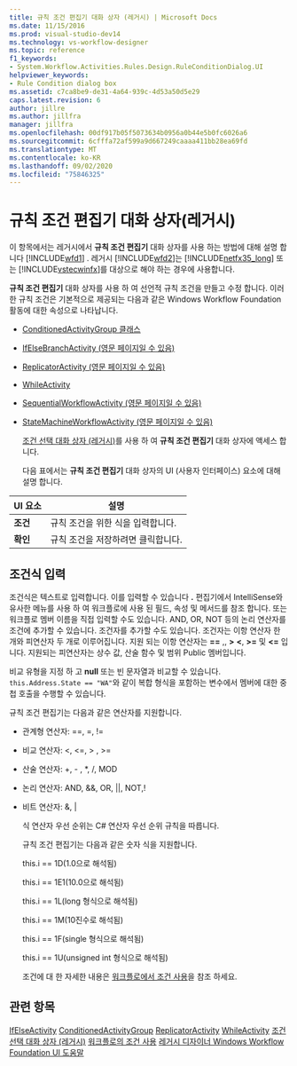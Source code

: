 ```yaml
---
title: 규칙 조건 편집기 대화 상자 (레거시) | Microsoft Docs
ms.date: 11/15/2016
ms.prod: visual-studio-dev14
ms.technology: vs-workflow-designer
ms.topic: reference
f1_keywords:
- System.Workflow.Activities.Rules.Design.RuleConditionDialog.UI
helpviewer_keywords:
- Rule Condition dialog box
ms.assetid: c7ca8be9-de31-4a64-939c-4d53a50d5e29
caps.latest.revision: 6
author: jillre
ms.author: jillfra
manager: jillfra
ms.openlocfilehash: 00df917b05f5073634b0956a0b44e5b0fc6026a6
ms.sourcegitcommit: 6cfffa72af599a9d667249caaaa411bb28ea69fd
ms.translationtype: MT
ms.contentlocale: ko-KR
ms.lasthandoff: 09/02/2020
ms.locfileid: "75846325"
---
```

# <a name="rule-condition-editor-dialog-box-legacy"></a>규칙 조건 편집기 대화 상자(레거시)
이 항목에서는 레거시에서 **규칙 조건 편집기** 대화 상자를 사용 하는 방법에 대해 설명 합니다 [!INCLUDE[wfd1](../includes/wfd1-md.md)] . 레거시 [!INCLUDE[wfd2](../includes/wfd2-md.md)]는 [!INCLUDE[netfx35_long](../includes/netfx35-long-md.md)] 또는 [!INCLUDE[vstecwinfx](../includes/vstecwinfx-md.md)]를 대상으로 해야 하는 경우에 사용합니다.

 **규칙 조건 편집기** 대화 상자를 사용 하 여 선언적 규칙 조건을 만들고 수정 합니다. 이러한 규칙 조건은 기본적으로 제공되는 다음과 같은 Windows Workflow Foundation 활동에 대한 속성으로 나타납니다.

- [ConditionedActivityGroup 클래스](https://msdn2.microsoft.com/library/system.workflow.activities.conditionedactivitygroup.aspx)

- [IfElseBranchActivity (영문 페이지일 수 있음)](https://msdn2.microsoft.com/library/system.workflow.activities.ifelsebranchactivity.aspx)

- [ReplicatorActivity (영문 페이지일 수 있음)](https://msdn2.microsoft.com/library/system.workflow.activities.replicatoractivity.aspx)

- [WhileActivity](https://msdn2.microsoft.com/library/system.workflow.activities.whileactivity.aspx)

- [SequentialWorkflowActivity (영문 페이지일 수 있음)](https://msdn2.microsoft.com/library/system.workflow.activities.sequentialworkflowactivity.aspx)

- [StateMachineWorkflowActivity (영문 페이지일 수 있음)](https://msdn2.microsoft.com/library/system.workflow.activities.statemachineworkflowactivity.aspx)

  [조건 선택 대화 상자 (레거시)](../workflow-designer/select-condition-dialog-box-legacy.md)를 사용 하 여 **규칙 조건 편집기** 대화 상자에 액세스 합니다.

  다음 표에서는 **규칙 조건 편집기** 대화 상자의 UI (사용자 인터페이스) 요소에 대해 설명 합니다.

|UI 요소|설명|
|----------------|-----------------|
|**조건**|규칙 조건을 위한 식을 입력합니다.|
|**확인**|규칙 조건을 저장하려면 클릭합니다.|

## <a name="entering-condition-expressions"></a>조건식 입력
 조건식은 텍스트로 입력합니다. 이를 입력할 수 있습니다 **.** 편집기에서 IntelliSense와 유사한 메뉴를 사용 하 여 워크플로에 사용 된 필드, 속성 및 메서드를 참조 합니다. 또는 워크플로 멤버 이름을 직접 입력할 수도 있습니다. AND, OR, NOT 등의 논리 연산자를 조건에 추가할 수 있습니다. 조건자를 추가할 수도 있습니다. 조건자는 이항 연산자 한 개와 피연산자 두 개로 이루어집니다. 지원 되는 이항 연산자는 **==** ,, **>** **\<**, **>=** 및 **<=** 입니다. 지원되는 피연산자는 상수 값, 산술 함수 및 범위 Public 멤버입니다.

 비교 유형을 지정 하 고 **null** 또는 빈 문자열과 비교할 수 있습니다. `this.Address.State == "WA"`와 같이 복합 형식을 포함하는 변수에서 멤버에 대한 중첩 호출을 수행할 수 있습니다.

 규칙 조건 편집기는 다음과 같은 연산자를 지원합니다.

- 관계형 연산자: ==, =, !=

- 비교 연산자: <, \<=, > , >=

- 산술 연산자: +, - , *, /, MOD

- 논리 연산자: AND,  &&, OR,  &#124;&#124;, NOT,!

- 비트 연산자: &, &#124;

  식 연산자 우선 순위는 C# 연산자 우선 순위 규칙을 따릅니다.

  규칙 조건 편집기는 다음과 같은 숫자 식을 지원합니다.

  this.i == 1D(1.0으로 해석됨)

  this.i == 1E1(10.0으로 해석됨)

  this.i == 1L(long 형식으로 해석됨)

  this.i == 1M(10진수로 해석됨)

  this.i == 1F(single 형식으로 해석됨)

  this.i == 1U(unsigned int 형식으로 해석됨)

  조건에 대 한 자세한 내용은 [워크플로에서 조건 사용](https://msdn2.microsoft.com/library/bb628447.aspx)을 참조 하세요.

## <a name="see-also"></a>관련 항목
 [IfElseActivity](https://msdn2.microsoft.com/library/system.workflow.activities.ifelseactivity.aspx) [ConditionedActivityGroup](https://msdn2.microsoft.com/library/system.workflow.activities.conditionedactivitygroup.aspx) [ReplicatorActivity](https://msdn2.microsoft.com/library/system.workflow.activities.replicatoractivity.aspx) [WhileActivity](https://msdn2.microsoft.com/library/system.workflow.activities.whileactivity.aspx) [조건 선택 대화 상자 (레거시)](../workflow-designer/select-condition-dialog-box-legacy.md) [워크플로의 조건 사용](https://msdn2.microsoft.com/library/bb628447.aspx) [레거시 디자이너 Windows Workflow Foundation UI 도움말](../workflow-designer/legacy-designer-for-windows-workflow-foundation-ui-help.md)
